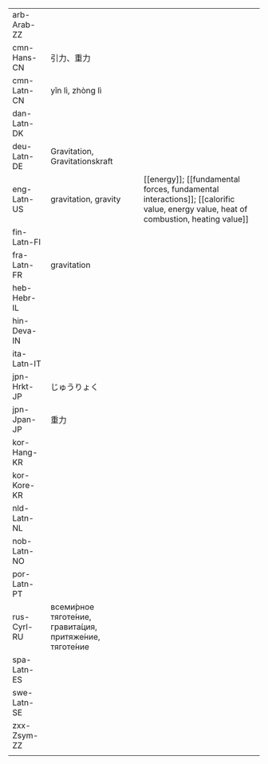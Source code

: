 | | | |
|-|-|-|
| arb-Arab-ZZ |  |  |
| cmn-Hans-CN | 引力、重力 |  |
| cmn-Latn-CN | yǐn lì, zhòng lì |  |
| dan-Latn-DK |  |  |
| deu-Latn-DE | Gravitation, Gravitationskraft |  |
| eng-Latn-US | gravitation, gravity | [[energy]]; [[fundamental forces, fundamental interactions]]; [[calorific value, energy value, heat of combustion, heating value]] |
| fin-Latn-FI |  |  |
| fra-Latn-FR | gravitation |  |
| heb-Hebr-IL |  |  |
| hin-Deva-IN |  |  |
| ita-Latn-IT |  |  |
| jpn-Hrkt-JP | じゅうりょく |  |
| jpn-Jpan-JP | 重力 |  |
| kor-Hang-KR |  |  |
| kor-Kore-KR |  |  |
| nld-Latn-NL |  |  |
| nob-Latn-NO |  |  |
| por-Latn-PT |  |  |
| rus-Cyrl-RU | всеми́рное тяготе́ние, гравита́ция, притяже́ние, тяготе́ние |  |
| spa-Latn-ES |  |  |
| swe-Latn-SE |  |  |
| zxx-Zsym-ZZ |  |  |
|  |  |  |
